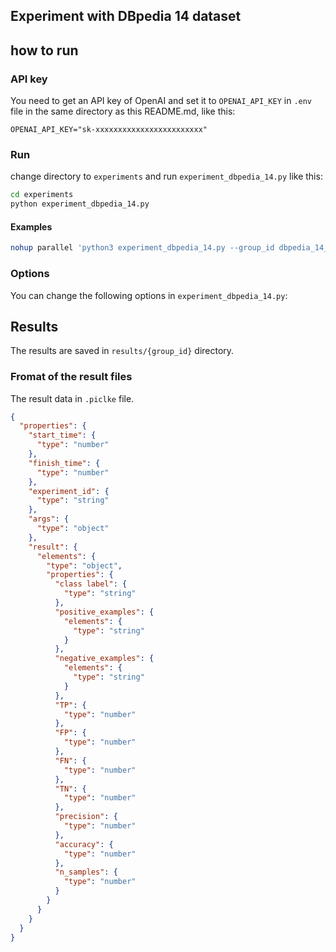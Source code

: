 ## Experiment with DBpedia 14 dataset

## how to run
### API key
You need to get an API key of OpenAI and set it to `OPENAI_API_KEY` in `.env` file in the same directory as this README.md, like this:
```
OPENAI_API_KEY="sk-xxxxxxxxxxxxxxxxxxxxxxxx"
```

### Run
change directory to `experiments` and run `experiment_dbpedia_14.py` like this:
```bash
cd experiments
python experiment_dbpedia_14.py
```

#### Examples
```bash
nohup parallel 'python3 experiment_dbpedia_14.py --group_id dbpedia_14_1 --n_sample_from 5 --n_sample_to 25 --n_trials 10 --strategy {} --verification {}' ::: normal super ::: themselves dataset &
```

### Options
You can change the following options in `experiment_dbpedia_14.py`:

## Results
The results are saved in `results/{group_id}` directory.

### Fromat of the result files
The result data in `.piclke` file.
```json
{
  "properties": {
    "start_time": {
      "type": "number"
    },
    "finish_time": {
      "type": "number"
    },
    "experiment_id": {
      "type": "string"
    },
    "args": {
      "type": "object"
    },
    "result": {
      "elements": {
        "type": "object",
        "properties": {
          "class label": {
            "type": "string"
          },
          "positive_examples": {
            "elements": {
              "type": "string"
            }
          },
          "negative_examples": {
            "elements": {
              "type": "string"
            }
          },
          "TP": {
            "type": "number"
          },
          "FP": {
            "type": "number"
          },
          "FN": {
            "type": "number"
          },
          "TN": {
            "type": "number"
          },
          "precision": {
            "type": "number"
          },
          "accuracy": {
            "type": "number"
          },
          "n_samples": {
            "type": "number"
          }
        }
      }
    }
  }
}
```
